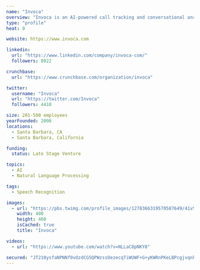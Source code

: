 ```yaml
---
name: "Invoca"
overview: "Invoca is an AI-powered call tracking and conversational analytics company that brings the depth of marketing analytics traditionally limited to digital consumer interactions to the world of human-to-human selling. With Invoca, marketers can use real-time call and conversational analytics to maximize the return of their paid media campaigns in Google and Facebook, and improve the buying experience by enriching customer profiles in Salesforce and Adobe Experience Cloud. With Fortune 500 customers and deep partnerships with the technologies marketers use every day, Invoca has raised $116M from leading venture capitalists including Accel, Upfront Ventures, H.I.G. Growth Partners, Morgan Stanley, and Salesforce Ventures. For more information, visit www.invoca.com."
type: "profile"
heat: 0

website: https://www.invoca.com

linkedin:
  url: "https://www.linkedin.com/company/invoca-com/"
  followers: 8022

crunchbase:
  url: "https://www.crunchbase.com/organization/invoca"

twitter:
  username: "Invoca"
  url: "https://twitter.com/Invoca"
  followers: 4418

size: 201-500 employees
yearFounded: 2008
locations:
  - Santa Barbara, CA
  - Santa Barbara, California

funding:
  status: Late Stage Venture

topics:
  - AI
  - Natural Language Processing

tags:
  - Speech Recognition

images:
  - url: "https://pbs.twimg.com/profile_images/1278366319570587649/41vS6lmq_400x400.png"
    width: 400
    height: 400
    isCached: true
    title: "Invoca"

videos:
  - url: "https://www.youtube.com/watch?v=NLLaC8pNKY8"

secured: "JT210ysfaNPNNf0vOzdCG5QPWzssOezecqTiWUWF+G+yKWRnPKeLBPcgjvqnkJ1b9l4Itto7JxbVDigY0kAdheIIrq/kbjY6PhCMYDJbGAHVi8yDtO/7+3JRYUnT56pU7ZGK1z2hzb8q2+fwrZbVOnaKj8wJ6MtToNHVug6mH3XGdS0X4q5svsENTfWvfyqhJc5j+0R1av4LAwI7WtPuwzTRge/G6Qxh9l3F9/fCDbFKOZjjSvpJh/iJM7PaLj1KIrT5ThESJ31VfaPdnPEB6LMo4o3ezHR4iqSiujwTdQzsBMNjST41KSzYQ461DBVZM6N8e6yzzGvwOMSbbCyUFa7y0luvfaTXlE5DlncTbz47csXYU4YkLJSlvPNWmcsg;oxgnBGHognxjKDEeyOS4mw=="
---
```


